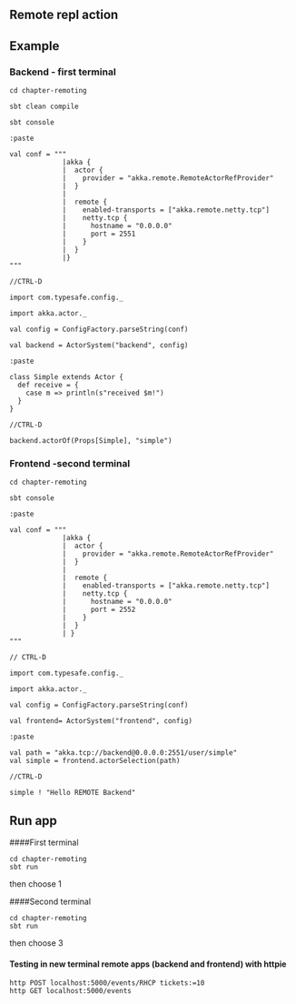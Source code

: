 ## Remote repl action

## Example
### Backend - first terminal
```
cd chapter-remoting

sbt clean compile

sbt console

:paste

val conf = """
             |akka {
             |  actor {
             |    provider = "akka.remote.RemoteActorRefProvider"
             |  }
             |
             |  remote {
             |    enabled-transports = ["akka.remote.netty.tcp"]
             |    netty.tcp {
             |      hostname = "0.0.0.0"
             |      port = 2551
             |    }
             |  }
             |}
"""

//CTRL-D

import com.typesafe.config._

import akka.actor._

val config = ConfigFactory.parseString(conf)

val backend = ActorSystem("backend", config)

:paste

class Simple extends Actor {
  def receive = {
    case m => println(s"received $m!")
  }
}

//CTRL-D

backend.actorOf(Props[Simple], "simple")

```

### Frontend -second terminal

```
cd chapter-remoting

sbt console

:paste

val conf = """
             |akka {
             |  actor {
             |    provider = "akka.remote.RemoteActorRefProvider"
             |  }
             |
             |  remote {
             |    enabled-transports = ["akka.remote.netty.tcp"]
             |    netty.tcp {
             |      hostname = "0.0.0.0"
             |      port = 2552
             |    }
             |  }
             | }
"""

// CTRL-D

import com.typesafe.config._

import akka.actor._

val config = ConfigFactory.parseString(conf)

val frontend= ActorSystem("frontend", config)

:paste

val path = "akka.tcp://backend@0.0.0.0:2551/user/simple"
val simple = frontend.actorSelection(path)

//CTRL-D

simple ! "Hello REMOTE Backend"
```

## Run app

####First terminal
```
cd chapter-remoting
sbt run
``` 
then choose 1

####Second terminal
```
cd chapter-remoting
sbt run
```  
then choose 3

#### Testing in new terminal remote apps (backend and frontend) with httpie

```
http POST localhost:5000/events/RHCP tickets:=10
http GET localhost:5000/events
```